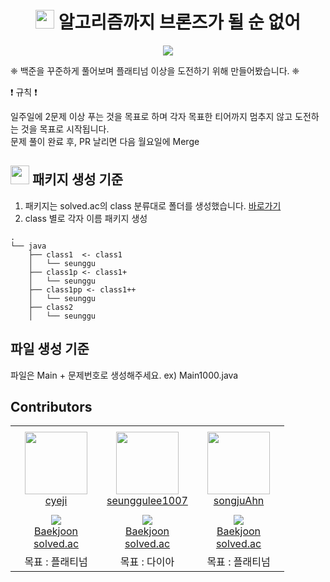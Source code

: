 <div align="center">
    <h1> <img src="https://img.icons8.com/color/48/null/code.png" width="30" height="30" style="padding: 0;margin-bottom:-5px;" /> 알고리즘까지 브론즈가 될 순 없어 </h1>
</div>

<div align="center">
<a href="https://hits.seeyoufarm.com"><img src="https://hits.seeyoufarm.com/api/count/incr/badge.svg?url=https%3A%2F%2Fgithub.com%2Falgorithm-cote-study%2Fbaekjoon-algorithm&count_bg=%23A9A7E3&title_bg=%23555555&icon=yarn.svg&icon_color=%23E7E7E7&title=hits&edge_flat=false"/></a>
</div>

❈  백준을 꾸준하게 풀어보며 플래티넘 이상을 도전하기 위해 만들어봤습니다. ❈

❗️ 규칙 ❗️

일주일에 2문제 이상 푸는 것을 목표로 하며 각자 목표한 티어까지 멈추지 않고 도전하는 것을 목표로 시작됩니다. </br>
문제 풀이 완료 후, PR 날리면 다음 월요일에 Merge


## <img src="https://img.icons8.com/color/48/null/folder-tree.png" width="30" height="30" style="padding: 0;margin-bottom:-5px;"/> 패키지 생성 기준

1. 패키지는 solved.ac의 class 분류대로 폴더를 생성했습니다. [바로가기](https://solved.ac/en/class) </br>
2. class 별로 각자 이름 패키지 생성

```
.
└── java
    ├── class1  <- class1
    │   └── seunggu
    ├── class1p <- class1+
    │   └── seunggu
    ├── class1pp <- class1++
    │   └── seunggu
    ├── class2
    │   └── seunggu
```

## 파일 생성 기준

파일은 Main + 문제번호로 생성해주세요. ex) Main1000.java


## Contributors

<table >
    <tr height="140px">
        <td align="center" width="130px">
            <a href="https://github.com/cyeji"><img height="100px" width="100px" src="https://avatars.githubusercontent.com/u/98408267?v=4"/></a>
            <br />
            <a href="https://github.com/cyeji">cyeji</a>
        </td>
        <td align="center" width="130px">
            <a href="https://github.com/seunggulee1007"><img height="100px" width="100px" src="https://avatars.githubusercontent.com/u/32692807?v=4"/></a>
            <br />
            <a href="https://github.com/seunggulee1007">seunggulee1007</a>
        </td>
        <td align="center" width="130px">
            <a href="https://github.com/songjuAhn"><img height="100px" width="100px" src="https://avatars.githubusercontent.com/u/18460680?v=4"/></a>
            <br />
            <a href="https://github.com/songjuAhn">songjuAhn</a>
        </td>
    </tr>
    <tr height="50px">
        <td align="center">
            <img src="http://mazassumnida.wtf/api/mini/generate_badge?boj=goe152" />
            <br />
            <a href="https://www.acmicpc.net/user/goe152">Baekjoon</a>
            <br />
            <a href="https://solved.ac/profile/goe152">solved.ac</a>
        </td>
        <td align="center">
            <img src="http://mazassumnida.wtf/api/mini/generate_badge?boj=leesg107" />
            <br />
            <a href="https://www.acmicpc.net/user/leesg107">Baekjoon</a>
            <br />
            <a href="https://solved.ac/profile/leesg107">solved.ac</a>
        </td>
        <td align="center">
            <img src="http://mazassumnida.wtf/api/mini/generate_badge?boj=ggb06104" />
            <br />
            <a href="https://www.acmicpc.net/user/ggb06104">Baekjoon</a>
            <br />
            <a href="https://solved.ac/profile/ggb06104">solved.ac</a>
        </td>
    </tr>
    <tr height="20px">
        <td align="center">
            목표 : 플래티넘
        </td>
        <td align="center">
           목표 : 다이아
        </td>
        <td align="center">
           목표 : 플래티넘
        </td>
    </tr>
</table>